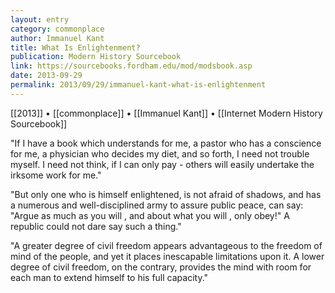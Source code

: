 ```yaml
---
layout: entry
category: commonplace
author: Immanuel Kant
title: What Is Enlightenment?
publication: Modern History Sourcebook
link: https://sourcebooks.fordham.edu/mod/modsbook.asp
date: 2013-09-29
permalink: 2013/09/29/immanuel-kant-what-is-enlightenment
---
```


[[2013]] • [[commonplace]] • [[Immanuel Kant]] • [[Internet Modern History Sourcebook]]

"If I have a book which understands for me, a pastor who has a conscience for me, a physician who decides my diet, and so forth, I need not trouble myself. I need not think, if I can only pay - others will easily undertake the irksome work for me."

"But only one who is himself enlightened, is not afraid of shadows, and has a numerous and well-disciplined army to assure public peace, can say: "Argue as much as you will , and about what you will , only obey!" A republic could not dare say such a thing."

"A greater degree of civil freedom appears advantageous to the freedom of mind of the people, and yet it places inescapable limitations upon it. A lower degree of civil freedom, on the contrary, provides the mind with room for each man to extend himself to his full capacity."